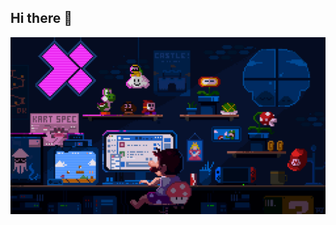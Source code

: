 ## Hi there 👋

<img src="https://github.com/DmitriyLarev/DmitriyLarev/blob/main/mario.gif" alt="The unlimited">
